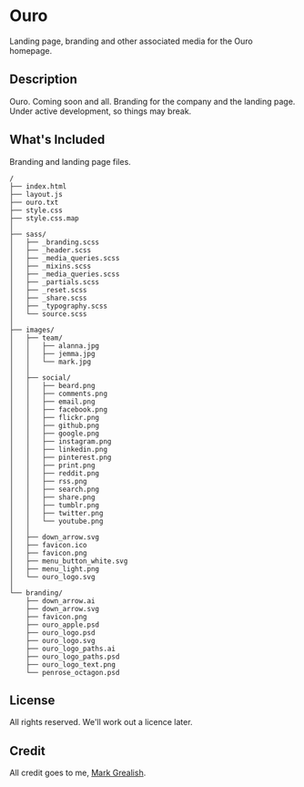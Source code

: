# Ouro
Landing page, branding and other associated media for the Ouro homepage.

## Description
Ouro. Coming soon and all. Branding for the company and the landing page. Under active development, so things may break.

## What's Included
Branding and landing page files.

```
/
├── index.html
├── layout.js
├── ouro.txt
├── style.css
├── style.css.map
│
├── sass/
│   ├── _branding.scss
│   ├── _header.scss
│   ├── _media_queries.scss
│   ├── _mixins.scss
│   ├── _media_queries.scss
│   ├── _partials.scss
│   ├── _reset.scss
│   ├── _share.scss
│   ├── _typography.scss
│   └── source.scss
│
├── images/
│   ├── team/
│   │   ├── alanna.jpg
│   │   ├── jemma.jpg
│   │   └── mark.jpg
│   │
│   ├── social/
│   │   ├── beard.png
│   │   ├── comments.png
│   │   ├── email.png
│   │   ├── facebook.png
│   │   ├── flickr.png
│   │   ├── github.png
│   │   ├── google.png
│   │   ├── instagram.png
│   │   ├── linkedin.png
│   │   ├── pinterest.png
│   │   ├── print.png
│   │   ├── reddit.png
│   │   ├── rss.png
│   │   ├── search.png
│   │   ├── share.png
│   │   ├── tumblr.png
│   │   ├── twitter.png
│   │   └── youtube.png
│   │
│   ├── down_arrow.svg
│   ├── favicon.ico
│   ├── favicon.png
│   ├── menu_button_white.svg
│   ├── menu_light.png
│   └── ouro_logo.svg
│
└── branding/ 
    ├── down_arrow.ai
    ├── down_arrow.svg
    ├── favicon.png
    ├── ouro_apple.psd
    ├── ouro_logo.psd
    ├── ouro_logo.svg
    ├── ouro_logo_paths.ai
    ├── ouro_logo_paths.psd
    ├── ouro_logo_text.png
    └── penrose_octagon.psd
```

## License
All rights reserved. We'll work out a licence later. 

## Credit
All credit goes to me, [Mark Grealish](http://www.bhalash.com).
